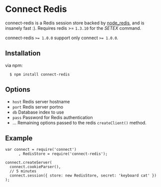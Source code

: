 
# Connect Redis

connect-redis is a Redis session store backed by [node_redis](http://github.com/mranney/node_redis), and is insanely fast :). Requires redis >= `1.3.10` for the _SETEX_ command.

 connect-redis `>= 1.0.0` support only connect `>= 1.0.0`.

## Installation

via npm:

	  $ npm install connect-redis

## Options

  - `host` Redis server hostname
  - `port` Redis server portno
  - `db` Database index to use
  - `pass` Password for Redis authentication
  - ...    Remaining options passed to the redis `createClient()` method.

## Example

    var connect = require('connect')
	 	  , RedisStore = require('connect-redis');

    connect.createServer(
      connect.cookieParser(),
      // 5 minutes
      connect.session({ store: new RedisStore, secret: 'keyboard cat' })
    );
